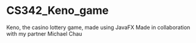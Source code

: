 # CS342_Keno_game
Keno, the casino lottery game, made using JavaFX
Made in collaboration with my partner Michael Chau
